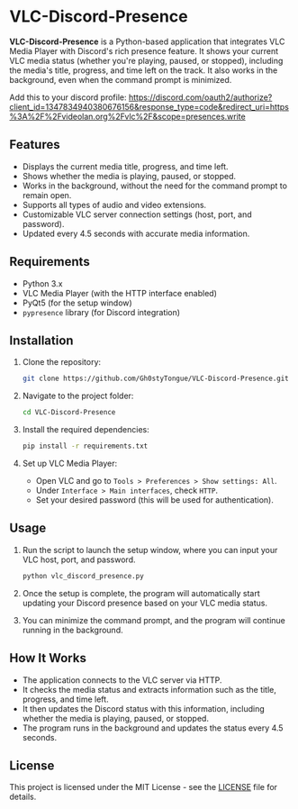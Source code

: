 # VLC-Discord-Presence

**VLC-Discord-Presence** is a Python-based application that integrates VLC Media Player with Discord's rich presence feature. It shows your current VLC media status (whether you're playing, paused, or stopped), including the media's title, progress, and time left on the track. It also works in the background, even when the command prompt is minimized.

Add this to your discord profile: https://discord.com/oauth2/authorize?client_id=1347834940380676156&response_type=code&redirect_uri=https%3A%2F%2Fvideolan.org%2Fvlc%2F&scope=presences.write

## Features

- Displays the current media title, progress, and time left.
- Shows whether the media is playing, paused, or stopped.
- Works in the background, without the need for the command prompt to remain open.
- Supports all types of audio and video extensions.
- Customizable VLC server connection settings (host, port, and password).
- Updated every 4.5 seconds with accurate media information.

## Requirements

- Python 3.x
- VLC Media Player (with the HTTP interface enabled)
- PyQt5 (for the setup window)
- `pypresence` library (for Discord integration)

## Installation

1. Clone the repository:

    ```bash
    git clone https://github.com/Gh0styTongue/VLC-Discord-Presence.git
    ```

2. Navigate to the project folder:

    ```bash
    cd VLC-Discord-Presence
    ```

3. Install the required dependencies:

    ```bash
    pip install -r requirements.txt
    ```

4. Set up VLC Media Player:
   - Open VLC and go to `Tools > Preferences > Show settings: All`.
   - Under `Interface > Main interfaces`, check `HTTP`.
   - Set your desired password (this will be used for authentication).

## Usage

1. Run the script to launch the setup window, where you can input your VLC host, port, and password.
   
    ```bash
    python vlc_discord_presence.py
    ```

2. Once the setup is complete, the program will automatically start updating your Discord presence based on your VLC media status.

3. You can minimize the command prompt, and the program will continue running in the background.

## How It Works

- The application connects to the VLC server via HTTP.
- It checks the media status and extracts information such as the title, progress, and time left.
- It then updates the Discord status with this information, including whether the media is playing, paused, or stopped.
- The program runs in the background and updates the status every 4.5 seconds.

## License

This project is licensed under the MIT License - see the [LICENSE](LICENSE) file for details.

